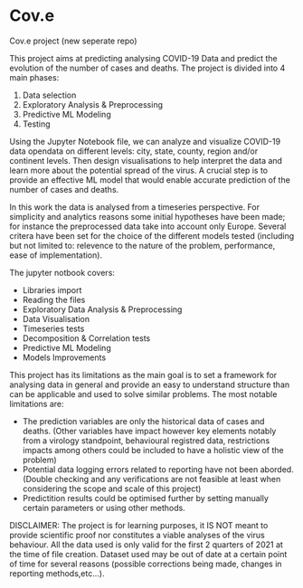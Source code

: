 # Cov.e
Cov.e project (new seperate repo)


This project aims at predicting analysing COVID-19 Data and predict the evolution of the number of cases and deaths. The project is divided into 4 main phases:
1) Data selection 
2) Exploratory Analysis & Preprocessing
3) Predictive ML Modeling
4) Testing

Using the Jupyter Notebook file, we can analyze and visualize COVID-19 data opendata on different levels: city, state, county, region and/or continent levels. Then design visualisations to help interpret the data and learn more about the potential spread of the virus. A crucial step is to provide an effective ML model that would enable accurate prediction of the number of cases and deaths.

In this work the data is analysed from a timeseries perspective. For simplicity and analytics reasons some initial hypotheses have been made; for instance the preprocessed data take into account only Europe. Several critera have been set for the choice of the different models tested (including but not limited to: relevence to the nature of the problem, performance, ease of implementation). 

The jupyter notbook covers:

- Libraries import
- Reading the files
- Exploratory Data Analysis & Preprocessing
- Data Visualisation
- Timeseries tests
- Decomposition & Correlation tests
- Predictive ML Modeling
- Models Improvements 

This project has its limitations as the main goal is to set a framework for analysing data in general and provide an easy to understand structure than can be applicable and used to solve similar problems.
The most notable limitations are:
- The prediction variables are only the historical data of cases and deaths. (Other variables have impact however key elements notably from a virology standpoint, behavioural registred data, restrictions impacts among others could be included to have a holistic view of the problem)
- Potential data logging errors related to reporting have not been aborded. (Double checking and any verifications are not feasible at least when considering the scope and scale of this project)
- Predictition results could be optimised further by setting manually certain parameters or using other methods.



DISCLAIMER: The project is for learning purposes, it IS NOT meant to provide scientific proof nor constitutes a viable analyses of the virus behaviour. 
All the data used is only valid for the first 2 quarters of 2021 at the time of file creation. Dataset used may be out of date at a certain point of time for several reasons (possible corrections being made, changes in reporting methods,etc...).
